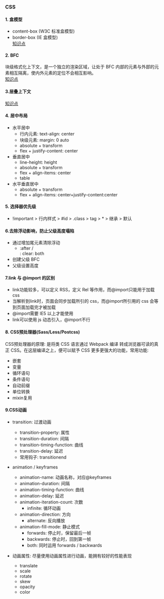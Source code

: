 ### CSS
#### 1. 盒模型
* content-box (W3C 标准盒模型)
* border-box (IE 盒模型)  
[知识点](https://blog.csdn.net/qq_34966814/article/details/82872971)

#### 2. BFC
块级格式化上下文，是一个独立的渲染区域，让处于 BFC 内部的元素与外部的元素相互隔离，使内外元素的定位不会相互影响。  
[知识点](https://www.cnblogs.com/yuer20180726/p/11395982.html)

#### 3.层叠上下文  
[知识点](https://blog.csdn.net/llll789789/article/details/97562099)

#### 4. 居中布局
* 水平居中
   * 行内元素: text-align: center
   * 块级元素: margin: 0 auto
   * absolute + transform
   * flex + justify-content: center
* 垂直居中
   * line-height: height
   * absolute + transform
   * flex + align-items: center
   * table
* 水平垂直居中
   * absolute + transform
   * flex + align-items: center+justify-content:center
   
#### 5. 选择器优先级
* !important > 行内样式 > #id > .class > tag > * > 继承 > 默认

#### 6.去除浮动影响，防止父级高度塌陷
* 通过增加尾元素清除浮动
   * :after / <br> : clear: both
* 创建父级 BFC
* 父级设置高度

#### 7.link 与 @import 的区别
* link功能较多，可以定义 RSS，定义 Rel 等作用，而@import只能用于加载 css
* 当解析到link时，页面会同步加载所引的 css，而@import所引用的 css 会等到页面加载完才被加载
* @import需要 IE5 以上才能使用
* link可以使用 js 动态引入，@import不行

#### 8. CSS预处理器(Sass/Less/Postcss)
CSS预处理器的原理: 是将类 CSS 语言通过 Webpack 编译 转成浏览器可读的真正 CSS。在这层编译之上，便可以赋予 CSS 更多更强大的功能，常用功能:
* 嵌套
* 变量
* 循环语句
* 条件语句
* 自动前缀
* 单位转换
* mixin复用

#### 9.CSS动画
* transition: 过渡动画
   * transition-property: 属性
   * transition-duration: 间隔
   * transition-timing-function: 曲线
   * transition-delay: 延迟
   * 常用钩子: transitionend

* animation / keyframes
   * animation-name: 动画名称，对应@keyframes
   * animation-duration: 间隔
   * animation-timing-function: 曲线
   * animation-delay: 延迟
   * animation-iteration-count: 次数
      * infinite: 循环动画
   * animation-direction: 方向
      * alternate: 反向播放
   * animation-fill-mode: 静止模式
      * forwards: 停止时，保留最后一帧
      * backwards: 停止时，回到第一帧
      * both: 同时运用 forwards / backwards
* 动画属性: 尽量使用动画属性进行动画，能拥有较好的性能表现
   * translate
   * scale
   * rotate
   * skew
   * opacity
   * color

